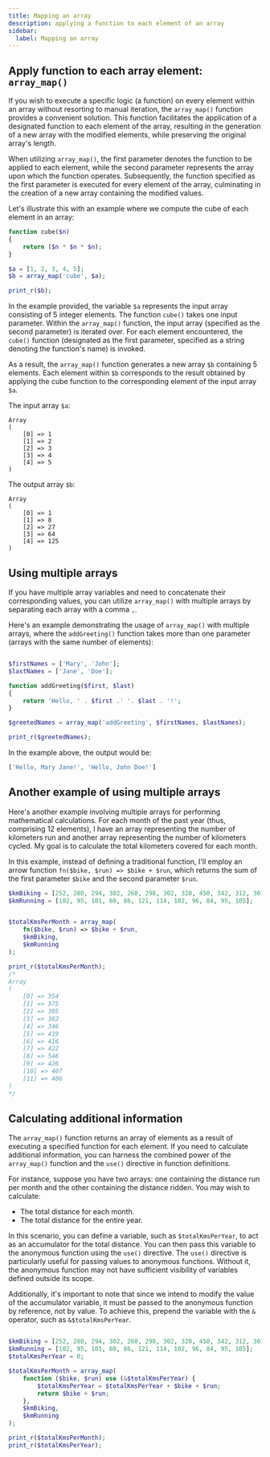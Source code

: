 ```yaml
---
title: Mapping an array
description: applying a function to each element of an array
sidebar:
  label: Mapping an array
---
```


## Apply function to each array element: `array_map()`

If you wish to execute a specific logic (a function) on every element within an array without resorting to manual iteration, the `array_map()` function provides a convenient solution.
This function facilitates the application of a designated function to each element of the array, resulting in the generation of a new array with the modified elements, while preserving the original array's length.

When utilizing `array_map()`, the first parameter denotes the function to be applied to each element, while the second parameter represents the array upon which the function operates. Subsequently, the function specified as the first parameter is executed for every element of the array, culminating in the creation of a new array containing the modified values.

Let's illustrate this with an example where we compute the cube of each element in an array:


```php
function cube($n)
{
    return ($n * $n * $n);
}

$a = [1, 2, 3, 4, 5];
$b = array_map('cube', $a);

print_r($b);

```

In the example provided, the variable `$a` represents the input array consisting of 5 integer elements.
The function `cube()` takes one input parameter. Within the `array_map()` function, the input array (specified as the second parameter) is iterated over. For each element encountered, the `cube()` function (designated as the first parameter, specified as a string denoting the function's name) is invoked.

As a result, the `array_map()` function generates a new array `$b` containing 5 elements. Each element within `$b` corresponds to the result obtained by applying the cube function to the corresponding element of the input array `$a`.


The input array `$a`:

```
Array
(
    [0] => 1
    [1] => 2
    [2] => 3
    [3] => 4
    [4] => 5
)
```

The output array `$b`:

```
Array
(
    [0] => 1
    [1] => 8
    [2] => 27
    [3] => 64
    [4] => 125
)
```


## Using multiple arrays

If you have multiple array variables and need to concatenate their corresponding values, you can utilize `array_map()` with multiple arrays by separating each array with a comma `,`.

Here's an example demonstrating the usage of `array_map()` with multiple arrays, where the `addGreeting()` function takes more than one parameter (arrays with the same number of elements):

```php

$firstNames = ['Mary', 'John'];
$lastNames = ['Jane', 'Doe'];

function addGreeting($first, $last)
{
    return 'Hello, ' . $first .' '. $last . '!';
}

$greetedNames = array_map('addGreeting', $firstNames, $lastNames);

print_r($greetedNames);
```

In the example above, the output would be:

```php
['Hello, Mary Jane!', 'Hello, John Doe!']
```


## Another example of using multiple arrays

Here's another example involving multiple arrays for performing mathematical calculations.
For each month of the past year (thus, comprising 12 elements), I have an array representing the number of kilometers run and another array representing the number of kilometers cycled. My goal is to calculate the total kilometers covered for each month.

In this example, instead of defining a traditional function, I'll employ an arrow function `fn($bike, $run) => $bike + $run`, which returns the sum of the first parameter `$bike` and the second parameter `$run`.

```php
$kmBiking = [252, 280, 294, 302, 260, 298, 302, 320, 450, 342, 312, 301];
$kmRunning = [102, 95, 101, 80, 86, 121, 114, 102, 96, 84, 95, 105];


$totalKmsPerMonth = array_map(
    fn($bike, $run) => $bike + $run,
    $kmBiking,
    $kmRunning
);

print_r($totalKmsPerMonth);
/*
Array
(
    [0] => 354
    [1] => 375
    [2] => 395
    [3] => 382
    [4] => 346
    [5] => 419
    [6] => 416
    [7] => 422
    [8] => 546
    [9] => 426
    [10] => 407
    [11] => 406
)
*/
```


## Calculating additional information

The `array_map()` function returns an array of elements as a result of executing a specified function for each element. If you need to calculate additional information, you can harness the combined power of the `array_map()` function and the `use()` directive in function definitions.

For instance, suppose you have two arrays: one containing the distance run per month and the other containing the distance ridden. You may wish to calculate:

- The total distance for each month.
- The total distance for the entire year.

In this scenario, you can define a variable, such as `$totalKmsPerYear`, to act as an accumulator for the total distance. You can then pass this variable to the anonymous function using the `use()` directive.
The `use()` directive is particularly useful for passing values to anonymous functions. Without it, the anonymous function may not have sufficient visibility of variables defined outside its scope.

Additionally, it's important to note that since we intend to modify the value of the accumulator variable, it must be passed to the anonymous function by reference, not by value. To achieve this, prepend the variable with the `&` operator, such as `&$totalKmsPerYear`.

```php

$kmBiking = [252, 280, 294, 302, 260, 298, 302, 320, 450, 342, 312, 301];
$kmRunning = [102, 95, 101, 80, 86, 121, 114, 102, 96, 84, 95, 105];
$totalKmsPerYear = 0;

$totalKmsPerMonth = array_map(
    function ($bike, $run) use (&$totalKmsPerYear) {
        $totalKmsPerYear = $totalKmsPerYear + $bike + $run;
        return $bike + $run;
    },
    $kmBiking,
    $kmRunning
);

print_r($totalKmsPerMonth);
print_r($totalKmsPerYear);
```
